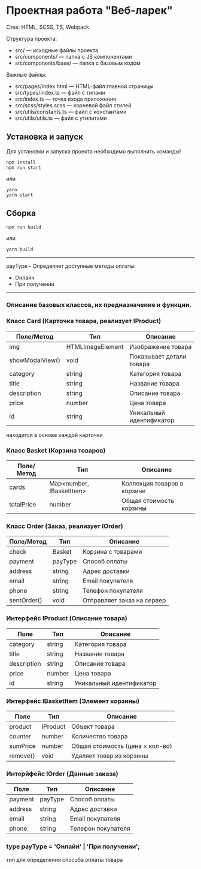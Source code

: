 # Проектная работа "Веб-ларек"

Стек: HTML, SCSS, TS, Webpack

Структура проекта:
- src/ — исходные файлы проекта
- src/components/ — папка с JS компонентами
- src/components/base/ — папка с базовым кодом

Важные файлы:
- src/pages/index.html — HTML-файл главной страницы
- src/types/index.ts — файл с типами
- src/index.ts — точка входа приложения
- src/scss/styles.scss — корневой файл стилей
- src/utils/constants.ts — файл с константами
- src/utils/utils.ts — файл с утилитами

## Установка и запуск
Для установки и запуска проекта необходимо выполнить команды!

```
npm install
npm run start
```

или

```
yarn
yarn start
```
## Сборка

```
npm run build
```

или

```
yarn build
```
---

payType - Определяет доступные методы оплаты:
- Онлайн 
- При получении

---

### Описание базовых классов, их предназначение и функции.

### Класс Card (Карточка товара, реализует IProduct)
| Поле/Метод       | Тип              | Описание                 |
|-----------------|-----------------|-------------------------|
| img            | HTMLImageElement | Изображение товара      |
| showModalView() | void            | Показывает детали товара |
| category       | string          | Категория товара        |
| title         | string          | Название товара         |
| description   | string          | Описание товара         |
| price         | number          | Цена товара             |
| id           | string          | Уникальный идентификатор |

находится в основе каждой карточки 

###  Класс Basket (Корзина товаров)
| Поле/Метод  | Тип                        | Описание                    |
|------------|---------------------------|-----------------------------|
| cards      | Map<number, IBasketItem>  | Коллекция товаров в корзине |
| totalPrice | number                     | Общая стоимость корзины     |

### Класс Order (Заказ, реализует IOrder)
| Поле/Метод  | Тип     | Описание                   |
|------------|--------|--------------------------|
| check      | Basket | Корзина с товарами       |
| payment    | payType | Способ оплаты            |
| address    | string | Адрес доставки           |
| email      | string | Email покупателя         |
| phone      | string | Телефон покупателя       |
| sentOrder() | void   | Отправляет заказ на сервер |

### Интерфейс IProduct (Описание товара)
| Поле        | Тип     | Описание             |
|------------|--------|----------------------|
| category   | string | Категория товара     |
| title      | string | Название товара      |
| description| string | Описание товара      |
| price      | number | Цена товара          |
| id         | string | Уникальный идентификатор |

### Интерфейс IBasketItem (Элемент корзины)
| Поле      | Тип      | Описание                          |
|----------|---------|----------------------------------|
| product  | IProduct | Объект товара                    |
| counter  | number  | Количество товара                 |
| sumPrice | number  | Общая стоимость (цена × кол-во)   |
| remove() | void    | Удаляет товар из корзины          |

### Интерйфейс IOrder (Данные заказа)
| Поле     | Тип     | Описание             |
|---------|--------|----------------------|
| payment | payType | Способ оплаты        |
| address | string | Адрес доставки       |
| email   | string | Email покупателя     |
| phone   | string | Телефон покупателя   |

### type payType = 'Онлайн' | 'При получении';
тип для определения способа оплаты товара